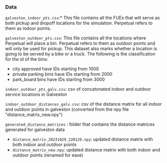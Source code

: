 ### Data

`galveston_indoor_pts.csv`:* This file contains all the FUEs that will serve as both pickup and dropoff locations for the simulation. Perpetual refers to them as indoor points.

`galveston_outdoor_pts.csv`: This file contains all the locations where Perpetual will place a bin. Perpetual refers to them as outdoor points and will only be used for pickup. This dataset also marks whether a location is going to be served by a bike or a truck. The following is the classification for the id of the bins:
- city approved have IDs starting from 1000
- private parking bins have IDs starting from 2000
- park_board bins have IDs starting from 3000

`indoor_outdoor_pts_galv.csv`: csv of concatonated indoor and outdoor service locations in Galveston

`indoor_outdoor_distances_galv.csv`: csv of the distance matrix for all indoor and outdoor points in galveston (converted from the npy file "distance_matrix_new.npy")

`generated_distance_matrices` : folder that contains the distance matrices generated for galveston data 
- `distance_matrix_20231029_220129.npy`: updated distance matrix with both indoor and outdoor points
- `distance_matrix_new.npy`: updated distance matrix with both indoor and outdoor points (renamed for ease)
